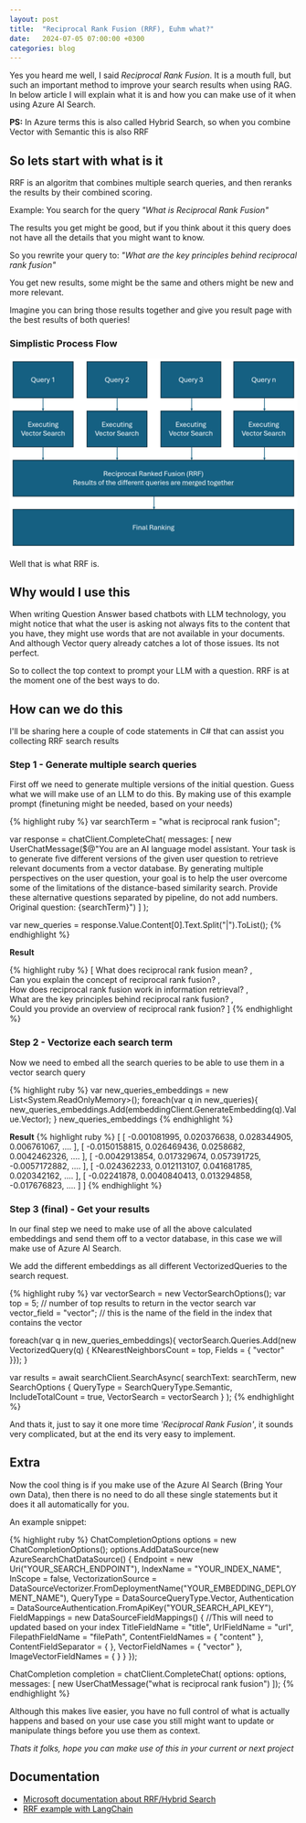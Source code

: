 ```yaml
---
layout: post
title:  "Reciprocal Rank Fusion (RRF), Euhm what?"
date:   2024-07-05 07:00:00 +0300
categories: blog
---
```

Yes you heard me well, I said *Reciprocal Rank Fusion*. It is a mouth full, but such an important method to improve your search results when using RAG. In below article I will explain what it is and how you can make use of it when using Azure AI Search.

**PS:** In Azure terms this is also called Hybrid Search, so when you combine Vector with Semantic this is also RRF

## So lets start with what is it

RRF is an algoritm that combines multiple search queries, and then reranks the results by their combined scoring.

Example: You search for the query *"What is Reciprocal Rank Fusion"*

The results you get might be good, but if you think about it this query does not have all the details that you might want to know.

So you rewrite your query to: *"What are the key principles behind reciprocal rank fusion"*

You get new results, some might be the same and others might be new and more relevant.

Imagine you can bring those results together and give you result page with the best results of both queries!

### Simplistic Process Flow
![RRF Process Flow](images/rrf.png)

Well that is what RRF is.

## Why would I use this

When writing Question Answer based chatbots with LLM technology, you might notice that what the user is asking not always fits to the content that you have, they might use words that are not available in your documents. And although Vector query already catches a lot of those issues. Its not perfect.

So to collect the top context to prompt your LLM with a question. RRF is at the moment one of the best ways to do.

## How can we do this
I'll be sharing here a couple of code statements in C# that can assist you collecting RRF search results

### Step 1 - Generate multiple search queries
First off we need to generate multiple versions of the initial question. Guess what we will make use of an LLM to do this. By making use of this example prompt (finetuning might be needed, based on your needs)

{% highlight ruby %}
var searchTerm = "what is reciprocal rank fusion";

var response = chatClient.CompleteChat(
    messages: [
        new UserChatMessage($@"You are an AI language model assistant. Your task is to generate five 
different versions of the given user question to retrieve relevant documents from a vector 
database. By generating multiple perspectives on the user question, your goal is to help
the user overcome some of the limitations of the distance-based similarity search. 
Provide these alternative questions separated by pipeline, do not add numbers. Original question: {searchTerm}")
    ]
);

var new_queries = response.Value.Content[0].Text.Split("|").ToList();
{% endhighlight %}

**Result**

{% highlight ruby %}
[ 
    What does reciprocal rank fusion mean? ,  
    Can you explain the concept of reciprocal rank fusion? ,  
    How does reciprocal rank fusion work in information retrieval? ,  
    What are the key principles behind reciprocal rank fusion? ,  
    Could you provide an overview of reciprocal rank fusion? 
]
{% endhighlight %}

### Step 2 - Vectorize each search term
Now we need to embed all the search queries to be able to use them in a vector search query

{% highlight ruby %}
var new_queries_embeddings = new List<System.ReadOnlyMemory<float>>();
foreach(var q in new_queries){
    new_queries_embeddings.Add(embeddingClient.GenerateEmbedding(q).Value.Vector);
}
new_queries_embeddings
{% endhighlight %}

**Result**
{% highlight ruby %}
[
    [ -0.001081995, 0.020376638, 0.028344905, 0.006761067, .... ],
    [ -0.0150158815, 0.026469436, 0.0258682, 0.0042462326, .... ],
    [ -0.0042913854, 0.017329674, 0.057391725, -0.0057172882, .... ],
    [ -0.024362233, 0.012113107, 0.041681785, 0.020342162, .... ],
    [ -0.02241878, 0.0040840413, 0.013294858, -0.017676823, .... ]
]
{% endhighlight %}

### Step 3 (final) - Get your results
In our final step we need to make use of all the above calculated embeddings and send them off to a vector database, in this case we will make use of Azure AI Search.

We add the different embeddings as all different VectorizedQueries to the search request.

{% highlight ruby %}
var vectorSearch = new VectorSearchOptions();
var top = 5; // number of top results to return in the vector search
var vector_field = "vector"; // this is the name of the field in the index that contains the vector

foreach(var q in new_queries_embeddings){
    vectorSearch.Queries.Add(new VectorizedQuery(q) { KNearestNeighborsCount = top, Fields = { "vector" }});
}

var results = await searchClient.SearchAsync<SearchDocument>(
    searchText: searchTerm,
    new SearchOptions {
        QueryType = SearchQueryType.Semantic,
        IncludeTotalCount = true,
        VectorSearch = vectorSearch
    }
);
{% endhighlight %}

And thats it, just to say it one more time *'Reciprocal Rank Fusion'*, it sounds very complicated, but at the end its very easy to implement. 

## Extra
Now the cool thing is if you make use of the Azure AI Search (Bring Your own Data), then there is no need to do all these single statements but it does it all automatically for you.

An example snippet:

{% highlight ruby %}
ChatCompletionOptions options = new ChatCompletionOptions();
options.AddDataSource(new AzureSearchChatDataSource()
{
    Endpoint = new Uri("YOUR_SEARCH_ENDPOINT"),
    IndexName = "YOUR_INDEX_NAME",
    InScope = false,
    VectorizationSource = DataSourceVectorizer.FromDeploymentName("YOUR_EMBEDDING_DEPLOYMENT_NAME"),
    QueryType = DataSourceQueryType.Vector,
    Authentication = DataSourceAuthentication.FromApiKey("YOUR_SEARCH_API_KEY"),
    FieldMappings = new DataSourceFieldMappings()
    { //This will need to updated based on your index
        TitleFieldName = "title",
        UrlFieldName = "url",
        FilepathFieldName = "filePath",
        ContentFieldNames = { "content" },
        ContentFieldSeparator = { },
        VectorFieldNames = { "vector" },
        ImageVectorFieldNames = { }
    }
});

ChatCompletion completion = chatClient.CompleteChat(
    options: options,
    messages: [
        new UserChatMessage("what is reciprocal rank fusion")
    ]);
{% endhighlight %}

Although this makes live easier, you have no full control of what is actually happens and based on your use case you still might want to update or manipulate things before you use them as context.


*Thats it folks, hope you can make use of this in your current or next project*

## Documentation
 - [Microsoft documentation about RRF/Hybrid Search](https://learn.microsoft.com/en-us/azure/search/hybrid-search-ranking)
 - [RRF example with LangChain](https://github.com/langchain-ai/langchain/blob/master/cookbook/rag_fusion.ipynb?ref=blog.langchain.dev)